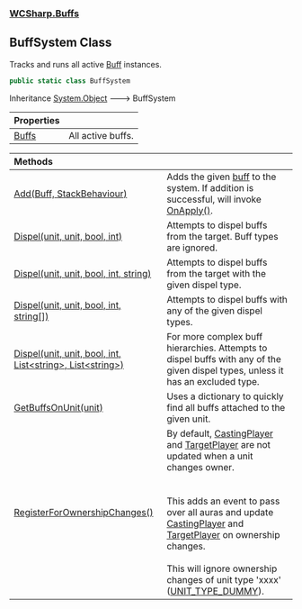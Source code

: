 ### [WCSharp.Buffs](WCSharp.Buffs.md 'WCSharp.Buffs')

## BuffSystem Class

Tracks and runs all active [Buff](WCSharp.Buffs.Buff.md 'WCSharp.Buffs.Buff') instances.

```csharp
public static class BuffSystem
```

Inheritance [System.Object](https://docs.microsoft.com/en-us/dotnet/api/System.Object 'System.Object') &#129106; BuffSystem

| Properties | |
| :--- | :--- |
| [Buffs](WCSharp.Buffs.BuffSystem.Buffs.md 'WCSharp.Buffs.BuffSystem.Buffs') | All active buffs. |

| Methods | |
| :--- | :--- |
| [Add(Buff, StackBehaviour)](WCSharp.Buffs.BuffSystem.Add(WCSharp.Buffs.Buff,WCSharp.Buffs.StackBehaviour).md 'WCSharp.Buffs.BuffSystem.Add(WCSharp.Buffs.Buff, WCSharp.Buffs.StackBehaviour)') | Adds the given [buff](WCSharp.Buffs.BuffSystem.Add(WCSharp.Buffs.Buff,WCSharp.Buffs.StackBehaviour).md#WCSharp.Buffs.BuffSystem.Add(WCSharp.Buffs.Buff,WCSharp.Buffs.StackBehaviour).buff 'WCSharp.Buffs.BuffSystem.Add(WCSharp.Buffs.Buff, WCSharp.Buffs.StackBehaviour).buff') to the system. If addition is successful, will invoke [OnApply()](WCSharp.Buffs.Buff.OnApply().md 'WCSharp.Buffs.Buff.OnApply()'). |
| [Dispel(unit, unit, bool, int)](WCSharp.Buffs.BuffSystem.Dispel(War3Api.Common.unit,War3Api.Common.unit,bool,int).md 'WCSharp.Buffs.BuffSystem.Dispel(War3Api.Common.unit, War3Api.Common.unit, bool, int)') | Attempts to dispel buffs from the target. Buff types are ignored. |
| [Dispel(unit, unit, bool, int, string)](WCSharp.Buffs.BuffSystem.Dispel(War3Api.Common.unit,War3Api.Common.unit,bool,int,string).md 'WCSharp.Buffs.BuffSystem.Dispel(War3Api.Common.unit, War3Api.Common.unit, bool, int, string)') | Attempts to dispel buffs from the target with the given dispel type. |
| [Dispel(unit, unit, bool, int, string[])](WCSharp.Buffs.BuffSystem.Dispel(War3Api.Common.unit,War3Api.Common.unit,bool,int,string[]).md 'WCSharp.Buffs.BuffSystem.Dispel(War3Api.Common.unit, War3Api.Common.unit, bool, int, string[])') | Attempts to dispel buffs with any of the given dispel types. |
| [Dispel(unit, unit, bool, int, List&lt;string&gt;, List&lt;string&gt;)](WCSharp.Buffs.BuffSystem.Dispel(War3Api.Common.unit,War3Api.Common.unit,bool,int,System.Collections.Generic.List_string_,System.Collections.Generic.List_string_).md 'WCSharp.Buffs.BuffSystem.Dispel(War3Api.Common.unit, War3Api.Common.unit, bool, int, System.Collections.Generic.List<string>, System.Collections.Generic.List<string>)') | For more complex buff hierarchies. Attempts to dispel buffs with any of the given dispel types, unless it has an excluded type. |
| [GetBuffsOnUnit(unit)](WCSharp.Buffs.BuffSystem.GetBuffsOnUnit(War3Api.Common.unit).md 'WCSharp.Buffs.BuffSystem.GetBuffsOnUnit(War3Api.Common.unit)') | Uses a dictionary to quickly find all buffs attached to the given unit. |
| [RegisterForOwnershipChanges()](WCSharp.Buffs.BuffSystem.RegisterForOwnershipChanges().md 'WCSharp.Buffs.BuffSystem.RegisterForOwnershipChanges()') | By default, [CastingPlayer](WCSharp.Buffs.Buff.CastingPlayer.md 'WCSharp.Buffs.Buff.CastingPlayer') and [TargetPlayer](WCSharp.Buffs.Buff.TargetPlayer.md 'WCSharp.Buffs.Buff.TargetPlayer') are not updated when a unit changes owner.<br/><br/><br/>This adds an event to pass over all auras and update [CastingPlayer](WCSharp.Buffs.Buff.CastingPlayer.md 'WCSharp.Buffs.Buff.CastingPlayer') and [TargetPlayer](WCSharp.Buffs.Buff.TargetPlayer.md 'WCSharp.Buffs.Buff.TargetPlayer') on ownership changes.<br/><br/>This will ignore ownership changes of unit type 'xxxx' ([UNIT_TYPE_DUMMY](../WCSharp.Dummies/WCSharp.Dummies.DummySystem.UNIT_TYPE_DUMMY.md 'WCSharp.Dummies.DummySystem.UNIT_TYPE_DUMMY')). |
